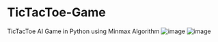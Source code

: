 # TicTacToe-Game
TicTacToe AI Game in Python using Minmax Algorithm
![image](https://github.com/user-attachments/assets/cf5660ef-4278-4b6d-a581-1562bd1c00b8)
![image](https://github.com/user-attachments/assets/5044c5f1-9444-4d5b-8fda-e7f187e6834f)

